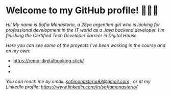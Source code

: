 <h1>Welcome to my GitHub profile! 👋👋👋</h1>

*Hi! My name is Sofía Monasterio, a 28yo argentian girl who is looking for professional development in the IT world as a Java backend developer.
I'm finishing the Certified Tech Developer carreer in Digital House.*

*Here you can see some of the proyects i've been working in the course and on my own:*
 - https://remo-digitalbooking.click/
 - 
 - 
 
 
 *You can reach me by email: sofimonasterio93@gmail.com , or at my LinkedIn profile: https://www.linkedin.com/in/sofiamonasterio/*




<!---
SMonasterio/SMonasterio is a ✨ special ✨ repository because its `README.md` (this file) appears on your GitHub profile.
You can click the Preview link to take a look at your changes.
--->
